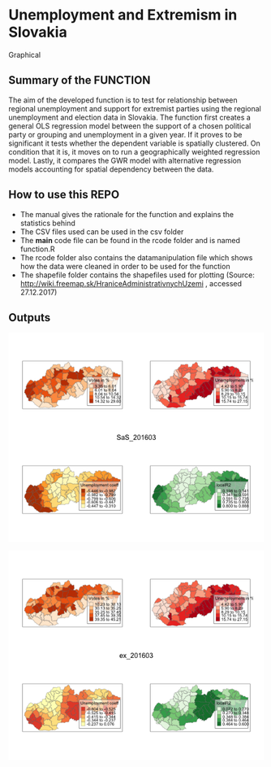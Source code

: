 # Unemployment and Extremism in Slovakia

Graphical 

## Summary of the FUNCTION

The aim of the developed function is to test for relationship between regional unemployment and support for extremist parties using the regional unemployment and election data in Slovakia. The function first creates a general OLS regression model between the support of a chosen political party or grouping and unemployment in a given year. If it proves to be significant it tests whether the dependent variable is spatially clustered. On condition that it is, it moves on to run a geographically weighted regression model. Lastly, it compares the GWR model with alternative regression models accounting for spatial dependency between the data. 

## How to use this REPO

* The manual gives the rationale for the function and explains the statistics behind 
* The CSV files used can be used in the csv folder
* The **main** code file can be found in the rcode folder and is named function.R 
* The rcode folder also contains the datamanipulation file which shows how the data were cleaned in order to be used for the function
* The shapefile folder contains the shapefiles used for plotting (Source: http://wiki.freemap.sk/HraniceAdministrativnychUzemi , accessed 27.12.2017)

## Outputs

![GWR of unemployment on the support for SaS](img/plot1.png)

![GWR of unemployment on the support for extremist parties](img/plot2.png)

